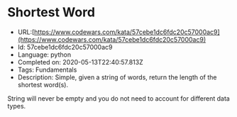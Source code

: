 # Shortest Word

 - URL:[https://www.codewars.com/kata/57cebe1dc6fdc20c57000ac9](https://www.codewars.com/kata/57cebe1dc6fdc20c57000ac9)
 - Id: 57cebe1dc6fdc20c57000ac9
 - Language: python
 - Completed on: 2020-05-13T22:40:57.813Z
 - Tags: Fundamentals
 - Description:
Simple, given a string of words, return the length of the shortest word(s).

String will never be empty and you do not need to account for different data types.

